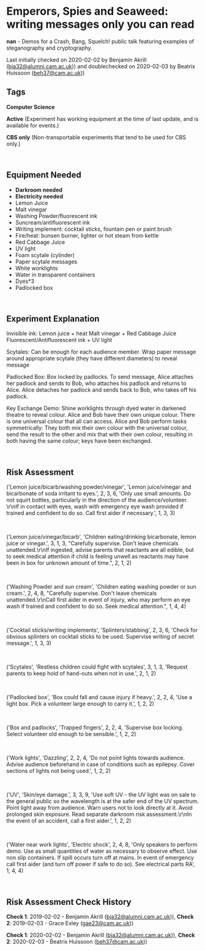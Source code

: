 # Emperors, Spies and Seaweed: writing messages only you can read

**nan** - Demos for a Crash, Bang, Squelch! public talk featuring examples of steganography and cryptography.

Last initially checked on 2020-02-02 by Benjamin Akrill (bja32@alumni.cam.ac.uk)) and doublechecked on 2020-02-03 by Beatrix Huissoon (beh37@cam.ac.uk))

## Tags
<!--- Start Tags (DO NOT REMOVE THIS COMMENT) --->

**Computer Science**

**Active** (Experiment has working equipment at the time of last update, and is available for events.)

**CBS only** (Non-transportable experiments that tend to be used for CBS only.)
<!--- End Tags (DO NOT REMOVE THIS COMMENT) --->

<br/>

## Equipment Needed 
- **Darkroom needed**
- **Electricity needed**
- Lemon Juice
- Malt vinegar
- Washing Powder/fluorescent ink
- Suncream/antifluorescent ink
- Writing implement: cocktail sticks, fountain pen or paint brush
- Fire/heat: bunsen burner, lighter or hot steam from kettle
- Red Cabbage Juice
- UV light
- Foam scytale (cylinder)
- Paper scytale messages
- White worklights
- Water in transparent containers
- Dyes*3
- Padlocked box

<br/>

## Experiment Explanation 

Invisible ink:
Lemon juice + heat
Malt vinegar + Red Cabbage Juice
Fluorescent/Antifluorescent ink + UV light

Scytales:
Can be enough for each audience member. Wrap paper message around appropriate scytale (they have different diameters) to reveal message

Padlocked Box:
Box locked by padlocks. To send message, Alice attaches her padlock and sends to Bob, who attaches his padlock and returns to Alice. Alice detaches her padlock and sends back to Bob, who takes off his padlock.

Key Exchange Demo:
Shine worklights through dyed water in darkened theatre to reveal colour. Alice and Bob have their own unique colour. There is one universal colour that all can access.
Alice and Bob perform tasks symmetrically: They both mix their own colour with the universal colour, send the result to the other and mix that with their own colour, resulting in both having the same colour; keys have been exchanged.

<br/>

## Risk Assessment

('Lemon juice/bicarb/washing powder/vinegar', 'Lemon juice/vinegar and bicarbonate of soda irritant to eyes.', 2, 3, 6, 'Only use small amounts. Do not squirt bottles, particularly in the direction of the audience/volunteer. \r\nIf in contact with eyes, wash with emergency eye wash provided if trained and confident to do so. Call first aider if necessary.', 1, 3, 3)

<br/>

('Lemon juice/vinegar/bicarb', 'Children eating/drinking bicarbonate, lemon juice or vinegar.', 3, 1, 3, "Carefully supervise. Don't leave chemicals unattended.\r\nIf ingested, advise parents that reactants are all edible, but to seek medical attention if child is feeling unwell as reactants may have been in box for unknown amount of time.", 2, 1, 2)

<br/>

('Washing Powder and sun cream', 'Children eating washing powder or sun cream.', 2, 4, 8, "Carefully supervise. Don't leave chemicals unattended.\r\nCall first aider in event of injury, who may perform an eye wash if trained and confident to do so. Seek medical attention.", 1, 4, 4)

<br/>

('Cocktail sticks/writing implements', 'Splinters/stabbing', 2, 3, 6, 'Check for obvious splinters on cocktail sticks to be used. Supervise writing of secret message.', 1, 3, 3)

<br/>

('Scytales', 'Restless children could fight with scytales', 3, 1, 3, 'Request parents to keep hold of hand-outs when not in use.', 2, 1, 2)

<br/>

('Padlocked box', 'Box could fall and cause injury if heavy.', 2, 2, 4, 'Use a light box. Pick a volunteer large enough to carry it.', 1, 2, 2)

<br/>

('Box and padlocks', 'Trapped fingers', 2, 2, 4, 'Supervise box locking. Select volunteer old enough to be sensible.', 1, 2, 2)

<br/>

('Work lights', 'Dazzling', 2, 2, 4, 'Do not point lights towards audience. Advise audience beforehand in case of conditions such as epilepsy. Cover sections of lights not being used.', 1, 2, 2)

<br/>

('UV', 'Skin/eye damage.', 3, 3, 9, 'Use soft UV - the UV light was on sale to the general public so the wavelength is at the safer end of the UV spectrum. Point light away from audience. Warn users not to look directly at it. Avoid prolonged skin exposure. Read separate darkroom risk assessment.\r\nIn the event of an accident, call a first aider.', 1, 2, 2)

<br/>

('Water near work lights', 'Electric shock', 2, 4, 8, 'Only speakers to perform demo. Use as small quantities of water as necessary to observe effect. Use non slip containers. If spill occurs turn off at mains. In event of emergency call first aider (and turn off power if safe to do so). See electrical parts RA', 1, 4, 4)

<br/>

## Risk Assessment Check History 

**Check 1**: 2019-02-02 - Benjamin Akrill (bja32@alumni.cam.ac.uk)), **Check 2**: 2019-02-03 - Grace Exley (gae23@cam.ac.uk))

**Check 1**: 2020-02-02 - Benjamin Akrill (bja32@alumni.cam.ac.uk)), **Check 2**: 2020-02-03 - Beatrix Huissoon (beh37@cam.ac.uk))